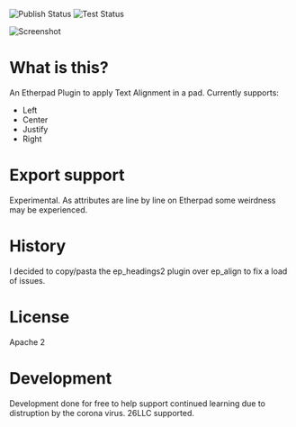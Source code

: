 ![Publish Status](https://github.com/ether/ep_align/workflows/Node.js%20Package/badge.svg)
![Test Status](https://github.com/ether/ep_align/workflows/Backend%20tests/badge.svg)

![Screenshot](https://user-images.githubusercontent.com/220864/107214131-5c3dd600-6a01-11eb-82d9-b2d67ec8ae93.png)

# What is this?
An Etherpad Plugin to apply Text Alignment in a pad.  Currently supports:

* Left
* Center
* Justify
* Right

# Export support
Experimental.  As attributes are line by line on Etherpad some weirdness may be experienced.

# History
I decided to copy/pasta the ep_headings2 plugin over ep_align to fix a load of issues.

# License
Apache 2

# Development
Development done for free to help support continued learning due to distruption by the corona virus.  26LLC supported.
